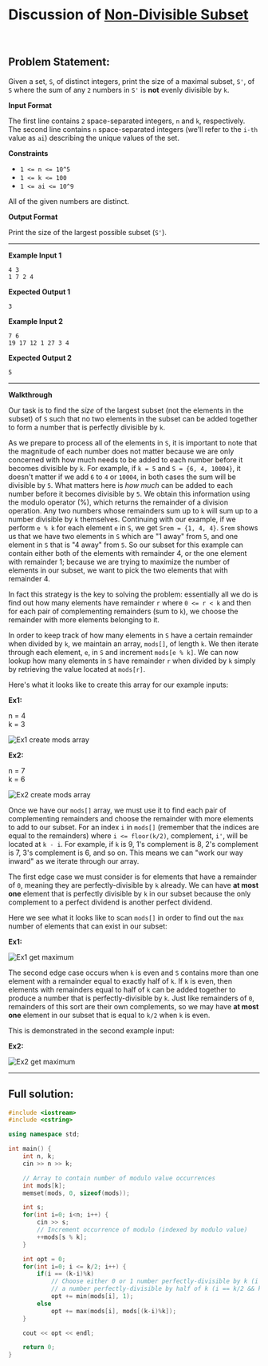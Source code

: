 # Discussion of [Non-Divisible Subset](https://www.hackerrank.com/challenges/non-divisible-subset/problem)
<br>

## Problem Statement:
Given a set, `S`, of  distinct integers, print the size of a maximal subset, `S'`, of `S` where the sum of any `2` numbers in `S'` is **not** evenly divisible by `k`.

**Input Format**

The first line contains `2` space-separated integers, `n` and `k`, respectively. 
The second line contains `n` space-separated integers (we'll refer to the `i-th` value as `ai`) describing the unique values of the set.

**Constraints**

* `1 <= n <= 10^5`
* `1 <= k <= 100`
* `1 <= ai <= 10^9`

All of the given numbers are distinct.

**Output Format**

Print the size of the largest possible subset (`S'`).

---

**Example Input 1**

```
4 3
1 7 2 4
```

**Expected Output 1**

```
3
```

**Example Input 2**
```
7 6
19 17 12 1 27 3 4
```

**Expected Output 2**
```
5
```

---

**Walkthrough**

Our task is to find the _size_ of the largest subset (not the elements in the subset) of `S` such that no two elements in the subset can be added together to form a number that is perfectly divisible by `k`.

As we prepare to process all of the elements in `S`, it is important to note that the magnitude of each number does not matter because we are only concerned with how much needs to be added to each number before it becomes divisible by `k`.  For example, if `k = 5` and `S = {6, 4, 10004}`, it doesn't matter if we add `6` to `4` or `10004`, in both cases the sum will be divisible by `5`.  What matters here is _how much_ can be added to each number before it becomes divisible by `5`.  We obtain this information using the modulo operator (%), which returns the remainder of a division operation.  Any two numbers whose remainders sum up to `k` will sum up to a number divisible by `k` themselves.  Continuing with our example, if we perform `e % k` for each element `e` in `S`, we get `Srem = {1, 4, 4}`.  `Srem` shows us that we have two elements in `S` which are "1 away" from `5`, and one element in `S` that is "4 away" from `5`.  So our subset for this example can contain either both of the elements with remainder 4, or the one element with remainder 1; because we are trying to maximize the number of elements in our subset, we want to pick the two elements that with remainder 4.

In fact this strategy is the key to solving the problem: essentially all we do is find out how many elements have remainder `r` where `0 <= r < k` and then for each pair of complementing remainders (sum to `k`), we choose the remainder with more elements belonging to it.

In order to keep track of how many elements in `S` have a certain remainder when divided by `k`, we maintain an array, `mods[]`, of length `k`.  We then iterate through each element, `e`, in `S` and increment `mods[e % k]`.  We can now lookup how many elements in `S` have remainder `r` when divided by `k` simply by retrieving the value located at `mods[r]`.

Here's what it looks like to create this array for our example inputs:

**Ex1:**

n = 4<br>
k = 3

![Ex1 create mods array](/images/ex1CreateMods.png)

**Ex2:**

n = 7<br>
k = 6

![Ex2 create mods array](/images/ex2CreateMods.png)

Once we have our `mods[]` array, we must use it to find each pair of complementing remainders and choose the remainder with more elements to add to our subset.  For an index `i` in `mods[]` (remember that the indices are equal to the remainders) where `i <= floor(k/2)`, complement, `i'`, will be located at `k - i`.  For example, if `k` is 9, 1's complement is 8, 2's complement is 7, 3's complement is 6, and so on.  This means we can "work our way inward" as we iterate through our array.

The first edge case we must consider is for elements that have a remainder of `0`, meaning they are perfectly-divisible by `k` already.  We can have **at most one** element that is perfectly divisible by `k` in our subset because the only complement to a perfect dividend is another perfect dividend.

Here we see what it looks like to scan `mods[]` in order to find out the `max` number of elements that can exist in our subset:

**Ex1:**

![Ex1 get maximum](/images/ex1GetMax.png)

The second edge case occurs when `k` is even and `S` contains more than one element with a remainder equal to exactly half of `k`.  If `k` is even, then elements with remainders equal to half of `k` can be added together to produce a number that is perfectly-divisible by `k`.  Just like remainders of `0`, remainders of this sort are their own complements, so we may have **at most one** element in our subset that is equal to `k/2` when `k` is even.

This is demonstrated in the second example input:

**Ex2:**

![Ex2 get maximum](/images/ex2GetMax.png)

---

## Full solution:

```C++
#include <iostream>
#include <cstring>

using namespace std;

int main() {
    int n, k;
    cin >> n >> k;

    // Array to contain number of modulo value occurrences
    int mods[k];
    memset(mods, 0, sizeof(mods));

    int s;
    for(int i=0; i<n; i++) {
        cin >> s;
        // Increment occurrence of modulo (indexed by modulo value)
        ++mods[s % k];
    }

    int opt = 0;
    for(int i=0; i <= k/2; i++) {
        if(i == (k-i)%k)
            // Choose either 0 or 1 number perfectly-divisible by k (i == 0) OR
            // a number perfectly-divisible by half of k (i == k/2 && k % 2 == 0)
            opt += min(mods[i], 1);
        else
            opt += max(mods[i], mods[(k-i)%k]);
    }

    cout << opt << endl;

    return 0;
}
```